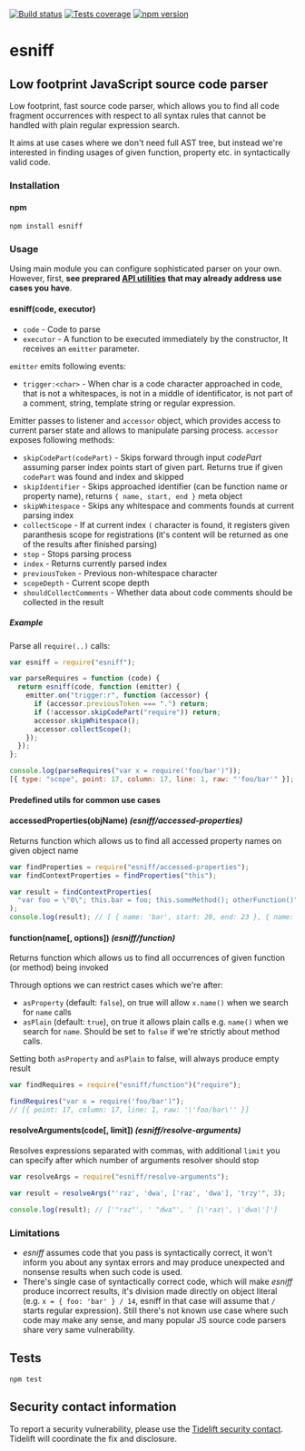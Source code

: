 [![Build status][build-image]][build-url]
[![Tests coverage][cov-image]][cov-url]
[![npm version][npm-image]][npm-url]

# esniff

## Low footprint JavaScript source code parser

Low footprint, fast source code parser, which allows you to find all code fragment occurrences with respect to all syntax rules that cannot be handled with plain regular expression search.

It aims at use cases where we don't need full AST tree, but instead we're interested in finding usages of given function, property etc. in syntactically valid code.

### Installation

#### npm

    npm install esniff

### Usage

Using main module you can configure sophisticated parser on your own. However, first, **see preprared [API utilities](#API) that may already address use cases you have**.

#### esniff(code, executor)

- `code` - Code to parse
- `executor` - A function to be executed immediately by the constructor, It receives an `emitter` parameter.

`emitter` emits following events:

- `trigger:<char>` - When char is a code character approached in code, that is not a whitespaces, is not in a middle of identificator, is not part of a comment, string, template string or regular expression.

Emitter passes to listener and `accessor` object, which provides access to current parser state and allows to manipulate parsing process. `accessor` exposes following methods:

- `skipCodePart(codePart)` - Skips forward through input _codePart_ assuming parser index points start of given part. Returns true if given `codePart` was found and index and skipped
- `skipIdentifier` - Skips approached identifier (can be function name or property name), returns `{ name, start, end }` meta object
- `skipWhitespace` - Skips any whitespace and comments founds at current parsing index
- `collectScope` - If at current index `(` character is found, it registers given paranthesis scope for registrations (it's content will be returned as one of the results after finished parsing)
- `stop` - Stops parsing process
- `index` - Returns currently parsed index
- `previousToken` - Previous non-whitespace character
- `scopeDepth` - Current scope depth
- `shouldCollectComments` - Whether data about code comments should be collected in the result

##### Example

Parse all `require(..)` calls:

```javascript
var esniff = require("esniff");

var parseRequires = function (code) {
  return esniff(code, function (emitter) {
    emitter.on("trigger:r", function (accessor) {
      if (accessor.previousToken === ".") return;
      if (!accessor.skipCodePart("require")) return;
      accessor.skipWhitespace();
      accessor.collectScope();
    });
  });
};

console.log(parseRequires("var x = require('foo/bar')"));
[{ type: "scope", point: 17, column: 17, line: 1, raw: "'foo/bar'" }];
```

#### Predefined utils for common use cases

#### accessedProperties(objName) _(esniff/accessed-properties)_

Returns function which allows us to find all accessed property names on given object name

```javascript
var findProperties = require("esniff/accessed-properties");
var findContextProperties = findProperties("this");

var result = findContextProperties(
  "var foo = \"0\"; this.bar = foo; this.someMethod(); otherFunction()"
);
console.log(result); // [ { name: 'bar', start: 20, end: 23 }, { name: 'someMethod', start: 36, end: 46 } ]
```

#### function(name[, options]) _(esniff/function)_

Returns function which allows us to find all occurrences of given function (or method) being invoked

Through options we can restrict cases which we're after:

- `asProperty` (default: `false`), on true will allow `x.name()` when we search for `name` calls
- `asPlain` (default: `true`), on true it allows plain calls e.g. `name()` when we search for `name`. Should be set to `false` if we're strictly about method calls.

Setting both `asProperty` and `asPlain` to false, will always produce empty result

```javascript
var findRequires = require("esniff/function")("require");

findRequires("var x = require('foo/bar')");
// [{ point: 17, column: 17, line: 1, raw: '\'foo/bar\'' }]
```

#### resolveArguments(code[, limit]) _(esniff/resolve-arguments)_

Resolves expressions separated with commas, with additional `limit` you can specify after which number of arguments resolver should stop

```javascript
var resolveArgs = require("esniff/resolve-arguments");

var result = resolveArgs("'raz', 'dwa', ['raz', 'dwa'], 'trzy'", 3);

console.log(result); // ['"raz"', ' "dwa"', ' [\'raz\', \'dwa\']']
```

### Limitations

- _esniff_ assumes code that you pass is syntactically correct, it won't inform you about any syntax errors and may produce unexpected and nonsense results when such code is used.
- There's single case of syntactically correct code, which will make _esniff_ produce incorrect results, it's division made directly on object literal (e.g. `x = { foo: 'bar' } / 14`, esniff in that case will assume that `/` starts regular expression). Still there's not known use case where such code may make any sense, and many popular JS source code parsers share very same vulnerability.

## Tests

    npm test

## Security contact information

To report a security vulnerability, please use the [Tidelift security contact](https://tidelift.com/security). Tidelift will coordinate the fix and disclosure.

[build-image]: https://github.com/medikoo/esniff/workflows/Integrate/badge.svg
[build-url]: https://github.com/medikoo/esniff/actions?query=workflow%3AIntegrate
[cov-image]: https://img.shields.io/codecov/c/github/medikoo/esniff.svg
[cov-url]: https://codecov.io/gh/medikoo/esniff
[npm-image]: https://img.shields.io/npm/v/esniff.svg
[npm-url]: https://www.npmjs.com/package/esniff
